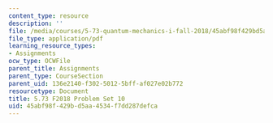 ```yaml
---
content_type: resource
description: ''
file: /media/courses/5-73-quantum-mechanics-i-fall-2018/45abf98f429bd5aa4534f7dd287defca_MIT5_73F18_PSet10.pdf
file_type: application/pdf
learning_resource_types:
- Assignments
ocw_type: OCWFile
parent_title: Assignments
parent_type: CourseSection
parent_uid: 136e2140-f302-5012-5bff-af027e02b772
resourcetype: Document
title: 5.73 F2018 Problem Set 10
uid: 45abf98f-429b-d5aa-4534-f7dd287defca
---
```

